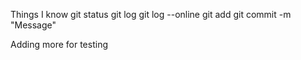Things I know
git status
git log 
git log --online
git add <file>
git commit -m "Message"

Adding more for testing